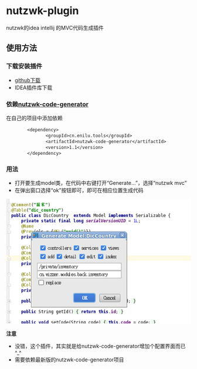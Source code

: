 # nutzwk-plugin

nutzwk的idea intellij 的MVC代码生成插件

## 使用方法

### 下载安装插件

- [github下载](nutzwk-plugin.jar)
- IDEA插件库下载

### 依赖[nutzwk-code-generator](https://github.com/enilu/nutzwk-code-generator)

在自己的项目中添加依赖

```
        <dependency>
               <groupId>cn.enilu.tools</groupId>
               <artifactId>nutzwk-code-generator</artifactId>
               <version>1.1</version>
        </dependency>
```    

### 用法

- 打开要生成model类，在代码中右键打开“Generate...”，选择“nutzwk mvc”
- 在弹出窗口选择“ok”按钮即可，即可在相应位置生成代码

![使用界面](ui.png)

**注意**

- 没错，这个插件，其实就是给nutzwk-code-generator增加个配置界面而已^_^
- 需要依赖最新版的nutzwk-code-generator项目
